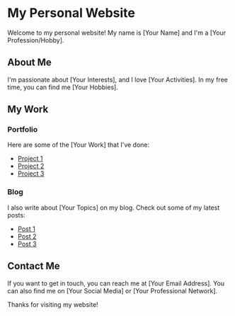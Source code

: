 # My Personal Website

Welcome to my personal website! My name is [Your Name] and I'm a [Your Profession/Hobby]. 

## About Me

I'm passionate about [Your Interests], and I love [Your Activities]. In my free time, you can find me [Your Hobbies].

## My Work

### Portfolio

Here are some of the [Your Work] that I've done:

- [Project 1](https://www.example.com/project1)
- [Project 2](https://www.example.com/project2)
- [Project 3](https://www.example.com/project3)

### Blog

I also write about [Your Topics] on my blog. Check out some of my latest posts:

- [Post 1](https://www.example.com/post1)
- [Post 2](https://www.example.com/post2)
- [Post 3](https://www.example.com/post3)

## Contact Me

If you want to get in touch, you can reach me at [Your Email Address]. You can also find me on [Your Social Media] or [Your Professional Network]. 

Thanks for visiting my website!
